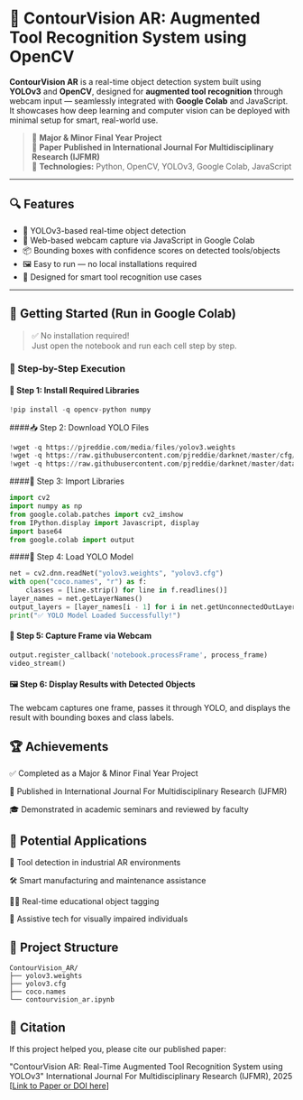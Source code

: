 # 🧠 ContourVision AR: Augmented Tool Recognition System using OpenCV

**ContourVision AR** is a real-time object detection system built using **YOLOv3** and **OpenCV**, designed for **augmented tool recognition** through webcam input — seamlessly integrated with **Google Colab** and JavaScript. It showcases how deep learning and computer vision can be deployed with minimal setup for smart, real-world use.

> 📌 **Major & Minor Final Year Project**  
> 📝 **Paper Published in International Journal For Multidisciplinary Research (IJFMR)**  
> 🧠 **Technologies:** Python, OpenCV, YOLOv3, Google Colab, JavaScript

---

## 🔍 Features

- 🔎 YOLOv3-based real-time object detection
- 🎥 Web-based webcam capture via JavaScript in Google Colab
- 📦 Bounding boxes with confidence scores on detected tools/objects
- 🖼️ Easy to run — no local installations required
- 🧰 Designed for smart tool recognition use cases

---

## 🚀 Getting Started (Run in Google Colab)

> ✅ No installation required!  
> Just open the notebook and run each cell step by step.

### 🔧 Step-by-Step Execution

#### 📌 Step 1: Install Required Libraries
```python
!pip install -q opencv-python numpy
```

####📥 Step 2: Download YOLO Files
```python
!wget -q https://pjreddie.com/media/files/yolov3.weights
!wget -q https://raw.githubusercontent.com/pjreddie/darknet/master/cfg/yolov3.cfg
!wget -q https://raw.githubusercontent.com/pjreddie/darknet/master/data/coco.names
````
####📂 Step 3: Import Libraries
```python
import cv2
import numpy as np
from google.colab.patches import cv2_imshow
from IPython.display import Javascript, display
import base64
from google.colab import output
```

####🧠 Step 4: Load YOLO Model
```python
net = cv2.dnn.readNet("yolov3.weights", "yolov3.cfg")
with open("coco.names", "r") as f:
    classes = [line.strip() for line in f.readlines()]
layer_names = net.getLayerNames()
output_layers = [layer_names[i - 1] for i in net.getUnconnectedOutLayers()]
print("✅ YOLO Model Loaded Successfully!")
```

#### 📸 Step 5: Capture Frame via Webcam
```python
output.register_callback('notebook.processFrame', process_frame)
video_stream()
```

#### 🖼️ Step 6: Display Results with Detected Objects
The webcam captures one frame, passes it through YOLO, and displays the result with bounding boxes and class labels.

## 🏆 Achievements
✅ Completed as a Major & Minor Final Year Project

📝 Published in International Journal For Multidisciplinary Research (IJFMR)

🎓 Demonstrated in academic seminars and reviewed by faculty

## 🧪 Potential Applications
👷 Tool detection in industrial AR environments

🛠️ Smart manufacturing and maintenance assistance

🧑‍🏫 Real-time educational object tagging

🧏 Assistive tech for visually impaired individuals

## 📂 Project Structure
```
ContourVision_AR/
├── yolov3.weights
├── yolov3.cfg
├── coco.names
└── contourvision_ar.ipynb
```

## 📣 Citation
If this project helped you, please cite our published paper:

"ContourVision AR: Real-Time Augmented Tool Recognition System using YOLOv3"
International Journal For Multidisciplinary Research (IJFMR), 2025
[[Link to Paper or DOI here](https://www.ijfmr.com/research-paper.php?id=38706)]


